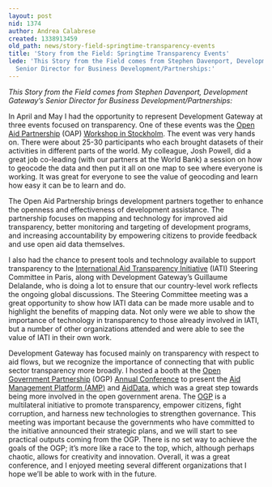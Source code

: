 ```yaml
---
layout: post
nid: 1374
author: Andrea Calabrese
created: 1338913459
old_path: news/story-field-springtime-transparency-events
title: 'Story from the Field: Springtime Transparency Events'
lede: 'This Story from the Field comes from Stephen Davenport, Development Gateway’s
  Senior Director for Business Development/Partnerships:'
---
```


*This Story from the Field comes from Stephen Davenport, Development Gateway’s Senior Director for Business Development/Partnerships:*

In April and May I had the opportunity to represent Development Gateway at three events focused on transparency. One of these events was the [Open Aid Partnership](http://openaidmap.org/) (OAP) [Workshop in Stockholm](http://www.openaidmap.org/documents/OAP%20websiteUpdated%20Agenda%20-%20Open%20Aid%20Partnership%20-%20Technical%20Workshop%20-%20April%2026,%202012.pdf). The event was very hands on. There were about 25-30 participants who each brought datasets of their activities in different parts of the world. My colleague, Josh Powell, did a great job co-leading (with our partners at the World Bank) a session on how to geocode the data and then put it all on one map to see where everyone is working. It was great for everyone to see the value of geocoding and learn how easy it can be to learn and do.

The Open Aid Partnership brings development partners together to enhance the openness and effectiveness of development assistance. The partnership focuses on mapping and technology for improved aid transparency, better monitoring and targeting of development programs, and increasing accountability by empowering citizens to provide feedback and use open aid data themselves.

I also had the chance to present tools and technology available to support transparency to the [International Aid Transparency Initiative](http://www.aidtransparency.net/) (IATI) Steering Committee in Paris, along with Development Gateway’s Guillaume Delalande, who is doing a lot to ensure that our country-level work reflects the ongoing global discussions. The Steering Committee meeting was a great opportunity to show how IATI data can be made more usable and to highlight the benefits of mapping data. Not only were we able to show the importance of technology in transparency to those already involved in IATI, but a number of other organizations attended and were able to see the value of IATI in their own work.

Development Gateway has focused mainly on transparency with respect to aid flows, but we recognize the importance of connecting that with public sector transparency more broadly. I hosted a booth at the [Open Government Partnership](http://www.opengovpartnership.org/) (OGP) [Annual Conference](http://www.opengovpartnership.org/Brasilia2012) to present the [Aid Management Platform (AMP)](http://amp.developmentgateway.org/) and [AidData](http://www.aiddata.org/), which was a great step towards being more involved in the open government arena. The [OGP](http://www.opengovpartnership.org/) is a multilateral initiative to promote transparency, empower citizens, fight corruption, and harness new technologies to strengthen governance. This meeting was important because the governments who have committed to the initiative announced their strategic plans, and we will start to see practical outputs coming from the OGP. There is no set way to achieve the goals of the OGP; it’s more like a race to the top, which, although perhaps chaotic, allows for creativity and innovation. Overall, it was a great conference, and I enjoyed meeting several different organizations that I hope we’ll be able to work with in the future.

